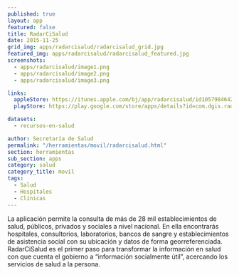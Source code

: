 ```yaml
---
published: true
layout: app
featured: false
title: RadarCiSalud
date: 2015-11-25
grid_img: apps/radarcisalud/radarcisalud_grid.jpg
featured_img: apps/radarcisalud/radarcisalud_featured.jpg
screenshots:
  - apps/radarcisalud/image1.png
  - apps/radarcisalud/image2.png
  - apps/radarcisalud/image3.png

links:
  appleStore: https://itunes.apple.com/bj/app/radarcisalud/id1057984642?mt=8
  playStore: https://play.google.com/store/apps/details?id=com.dgis.radarcisalud&hl=es

datasets:
  - recursos-en-salud

author: Secretaría de Salud
permalink: "/herramientas/movil/radarcisalud.html"
section: herramientas
sub_section: apps
category: salud
category_title: movil
tags:
  - Salud
  - Hospitales
  - Clínicas
---
```


La aplicación permite la consulta de más de 28 mil establecimientos de salud, públicos, privados y sociales a nivel nacional.  En ella encontrarás hospitales, consultorios, laboratorios, bancos de sangre y establecimientos de asistencia social con su ubicación y datos de forma georreferenciada. RadarCiSalud es el primer paso para transformar la información en salud con que cuenta el gobierno a “información socialmente útil”, acercando los servicios de salud a la persona.
